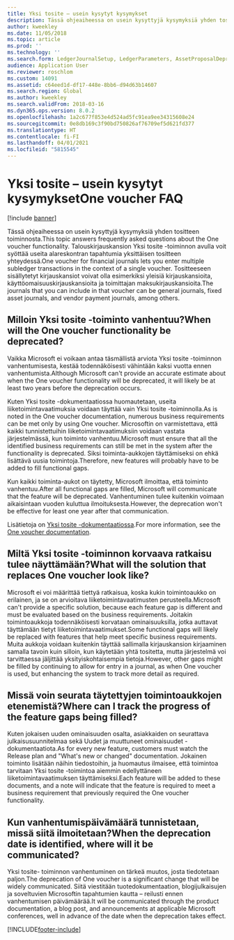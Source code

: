```yaml
---
title: Yksi tosite – usein kysytyt kysymykset
description: Tässä ohjeaiheessa on usein kysyttyjä kysymyksiä yhden tositteen toiminnosta. Talouskirjauskansioiden (kuten yleinen kirjauskansio, käyttöomaisuuden kirjauskansio tai toimittajan maksukirjauskansio) yksi tosite sallii useiden alareskontratapahtumien antamisen yhden tositteen kontekstissa.
author: kweekley
ms.date: 11/05/2018
ms.topic: article
ms.prod: ''
ms.technology: ''
ms.search.form: LedgerJournalSetup, LedgerParameters, AssetProposalDepreciation
audience: Application User
ms.reviewer: roschlom
ms.custom: 14091
ms.assetid: c64eed1d-df17-448e-8bb6-d94d63b14607
ms.search.region: Global
ms.author: kweekley
ms.search.validFrom: 2018-03-16
ms.dyn365.ops.version: 8.0.2
ms.openlocfilehash: 1a2c677f853e4d524ad5fc91ea9ee34315608e24
ms.sourcegitcommit: 0e8db169c3f90bd750826af76709ef5d621fd377
ms.translationtype: HT
ms.contentlocale: fi-FI
ms.lasthandoff: 04/01/2021
ms.locfileid: "5815545"
---
```

# <a name="one-voucher-faq"></a><span data-ttu-id="49d1b-104">Yksi tosite – usein kysytyt kysymykset</span><span class="sxs-lookup"><span data-stu-id="49d1b-104">One voucher FAQ</span></span>

[!include [banner](../includes/banner.md)]

<span data-ttu-id="49d1b-105">Tässä ohjeaiheessa on usein kysyttyjä kysymyksiä yhden tositteen toiminnosta.</span><span class="sxs-lookup"><span data-stu-id="49d1b-105">This topic answers frequently asked questions about the One voucher functionality.</span></span> <span data-ttu-id="49d1b-106">Talouskirjauskansion Yksi tosite -toiminnon avulla voit syöttää useita alareskontran tapahtumia yksittäisen tositteen yhteydessä.</span><span class="sxs-lookup"><span data-stu-id="49d1b-106">One voucher for financial journals lets you enter multiple subledger transactions in the context of a single voucher.</span></span> <span data-ttu-id="49d1b-107">Tositteeseen sisällytetyt kirjauskansiot voivat olla esimerkiksi yleisiä kirjauskansioita, käyttöomaisuuskirjauskansioita ja toimittajan maksukirjauskansioita.</span><span class="sxs-lookup"><span data-stu-id="49d1b-107">The journals that you can include in that voucher can be general journals, fixed asset journals, and vendor payment journals, among others.</span></span>

## <a name="when-will-the-one-voucher-functionality-be-deprecated"></a><span data-ttu-id="49d1b-108">Milloin Yksi tosite -toiminto vanhentuu?</span><span class="sxs-lookup"><span data-stu-id="49d1b-108">When will the One voucher functionality be deprecated?</span></span>

<span data-ttu-id="49d1b-109">Vaikka Microsoft ei voikaan antaa täsmällistä arviota Yksi tosite -toiminnon vanhentumisesta, kestää todennäköisesti vähintään kaksi vuotta ennen vanhentumista.</span><span class="sxs-lookup"><span data-stu-id="49d1b-109">Although Microsoft can't provide an accurate estimate about when the One voucher functionality will be deprecated, it will likely be at least two years before the deprecation occurs.</span></span>

<span data-ttu-id="49d1b-110">Kuten Yksi tosite -dokumentaatiossa huomautetaan, useita liiketoimintavaatimuksia voidaan täyttää vain Yksi tosite -toiminnolla.</span><span class="sxs-lookup"><span data-stu-id="49d1b-110">As is noted in the One voucher documentation, numerous business requirements can be met only by using One voucher.</span></span> <span data-ttu-id="49d1b-111">Microsoftin on varmistettava, että kaikki tunnistettuihin liiketoimintavaatimuksiin voidaan vastata järjestelmässä, kun toiminto vanhentuu.</span><span class="sxs-lookup"><span data-stu-id="49d1b-111">Microsoft must ensure that all the identified business requirements can still be met in the system after the functionality is deprecated.</span></span> <span data-ttu-id="49d1b-112">Siksi toiminta-aukkojen täyttämiseksi on ehkä lisättävä uusia toimintoja.</span><span class="sxs-lookup"><span data-stu-id="49d1b-112">Therefore, new features will probably have to be added to fill functional gaps.</span></span>

<span data-ttu-id="49d1b-113">Kun kaikki toiminta-aukot on täytetty, Microsoft ilmoittaa, että toiminto vanhentuu.</span><span class="sxs-lookup"><span data-stu-id="49d1b-113">After all functional gaps are filled, Microsoft will communicate that the feature will be deprecated.</span></span> <span data-ttu-id="49d1b-114">Vanhentuminen tulee kuitenkin voimaan aikaisintaan vuoden kuluttua ilmoituksesta.</span><span class="sxs-lookup"><span data-stu-id="49d1b-114">However, the deprecation won't be effective for least one year after that communication.</span></span>

<span data-ttu-id="49d1b-115">Lisätietoja on [Yksi tosite -dokumentaatiossa](one-voucher.md).</span><span class="sxs-lookup"><span data-stu-id="49d1b-115">For more information, see the [One voucher documentation](one-voucher.md).</span></span>

## <a name="what-will-the-solution-that-replaces-one-voucher-look-like"></a><span data-ttu-id="49d1b-116">Miltä Yksi tosite -toiminnon korvaava ratkaisu tulee näyttämään?</span><span class="sxs-lookup"><span data-stu-id="49d1b-116">What will the solution that replaces One voucher look like?</span></span>

<span data-ttu-id="49d1b-117">Microsoft ei voi määrittää tiettyä ratkaisua, koska kukin toimintoaukko on erilainen, ja se on arvioitava liiketoimintavaatimusten perusteella.</span><span class="sxs-lookup"><span data-stu-id="49d1b-117">Microsoft can't provide a specific solution, because each feature gap is different and must be evaluated based on the business requirements.</span></span> <span data-ttu-id="49d1b-118">Joitakin toimintoaukkoja todennäköisesti korvataan ominaisuuksilla, jotka auttavat täyttämään tietyt liiketoimintavaatimukset.</span><span class="sxs-lookup"><span data-stu-id="49d1b-118">Some functional gaps will likely be replaced with features that help meet specific business requirements.</span></span> <span data-ttu-id="49d1b-119">Muita aukkoja voidaan kuitenkin täyttää sallimalla kirjauskansion kirjaaminen samalla tavoin kuin silloin, kun käytetään yhtä tositetta, mutta järjestelmä voi tarvittaessa jäljittää yksityiskohtaisempia tietoja.</span><span class="sxs-lookup"><span data-stu-id="49d1b-119">However, other gaps might be filled by continuing to allow for entry in a journal, as when One voucher is used, but enhancing the system to track more detail as required.</span></span>

## <a name="where-can-i-track-the-progress-of-the-feature-gaps-being-filled"></a><span data-ttu-id="49d1b-120">Missä voin seurata täytettyjen toimintoaukkojen etenemistä?</span><span class="sxs-lookup"><span data-stu-id="49d1b-120">Where can I track the progress of the feature gaps being filled?</span></span>

<span data-ttu-id="49d1b-121">Kuten jokaisen uuden ominaisuuden osalta, asiakkaiden on seurattava julkaisusuunnitelmaa sekä Uudet ja muuttuneet ominaisuudet -dokumentaatiota.</span><span class="sxs-lookup"><span data-stu-id="49d1b-121">As for every new feature, customers must watch the Release plan and "What's new or changed" documentation.</span></span> <span data-ttu-id="49d1b-122">Jokainen toiminto lisätään näihin tiedostoihin, ja huomautus ilmaisee, että toimintoa tarvitaan Yksi tosite -toimintoa aiemmin edellyttäneen liiketoimintavaatimuksen täyttämiseksi.</span><span class="sxs-lookup"><span data-stu-id="49d1b-122">Each feature will be added to these documents, and a note will indicate that the feature is required to meet a business requirement that previously required the One voucher functionality.</span></span>

## <a name="when-the-deprecation-date-is-identified-where-will-it-be-communicated"></a><span data-ttu-id="49d1b-123">Kun vanhentumispäivämäärä tunnistetaan, missä siitä ilmoitetaan?</span><span class="sxs-lookup"><span data-stu-id="49d1b-123">When the deprecation date is identified, where will it be communicated?</span></span>

<span data-ttu-id="49d1b-124">Yksi tosite- toiminnon vanhentuminen on tärkeä muutos, josta tiedotetaan paljon.</span><span class="sxs-lookup"><span data-stu-id="49d1b-124">The deprecation of One voucher is a significant change that will be widely communicated.</span></span> <span data-ttu-id="49d1b-125">Siitä viestitään tuotedokumentaation, blogijulkaisujen ja soveltuvien Microsoftin tapahtumien kautta – reilusti ennen vanhentumisen päivämäärää.</span><span class="sxs-lookup"><span data-stu-id="49d1b-125">It will be communicated through the product documentation, a blog post, and announcements at applicable Microsoft conferences, well in advance of the date when the deprecation takes effect.</span></span>


[!INCLUDE[footer-include](../../includes/footer-banner.md)]